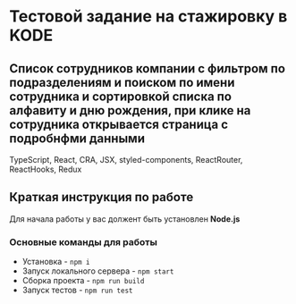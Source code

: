 # Тестовой задание на стажировку в KODE

## Список сотрудников компании с фильтром по подразделениям и поиском по имени сотрудника и сортировкой списка по алфавиту и дню рождения, при клике на сотрудника открывается страница с подробнфми данными

TypeScript, React, CRA, JSX, styled-components, ReactRouter, ReactHooks, Redux

## Краткая инструкция по работе
Для начала работы у вас должент быть установлен **Node.js**

### Основные команды для работы
- Установка - `npm i`
- Запуск локального сервера - `npm start`
- Сборка проекта - `npm run build`
- Запуск тестов - `npm run test`